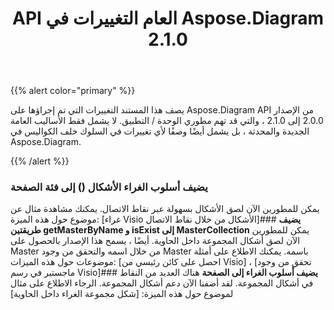 ﻿---
title: API العام التغييرات في Aspose.Diagram 2.1.0
type: docs
weight: 30
url: /ar/java/public-api-changes-in-aspose-diagram-2-1-0/
---
{{% alert color="primary" %}} 

يصف هذا المستند التغييرات التي تم إجراؤها على Aspose.Diagram API من الإصدار 2.0.0 إلى 2.1.0 ، والتي قد تهم مطوري الوحدة / التطبيق. لا يشمل فقط الأساليب العامة الجديدة والمحدثة ، بل يشمل أيضًا وصفًا لأي تغييرات في السلوك خلف الكواليس في Aspose.Diagram.

{{% /alert %}} 
### **يضيف أسلوب الغراء الأشكال () إلى فئة الصفحة**
يمكن للمطورين الآن لصق الأشكال بسهولة عبر نقاط الاتصال. يمكنك مشاهدة مثال عن موضوع حول هذه الميزة: [غراء Visio الأشكال من خلال نقاط الاتصال]### **يضيف طريقتين getMasterByName و isExist إلى MasterCollection**
يمكن للمطورين الآن لصق أشكال المجموعة داخل الحاوية. أيضًا ، يسمح هذا الإصدار بالحصول على Master من خلال اسمه والتحقق من وجود Master باسمه. يمكنك الاطلاع على أمثلة موضوعات حول هذه الميزات: [احصل على كائن رئيسي من Visio] ، [تحقق من وجود ماجستير في رسم Visio]### **يضيف أسلوب الغراء إلى الصفحة**
هناك العديد من النقاط في أشكال المجموعة. لقد أضفنا الآن دعم أشكال المجموعة. الرجاء الاطلاع على مثال لموضوع حول هذه الميزة: [شكل مجموعة الغراء داخل الحاوية]